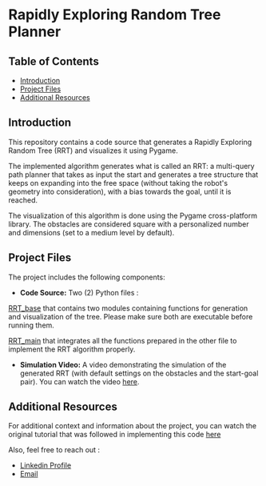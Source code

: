 # Rapidly Exploring Random Tree Planner

## Table of Contents
- [Introduction](#introduction)
- [Project Files](#project-files)
- [Additional Resources](#additional-resources)

## Introduction
This repository contains a code source that generates a Rapidly Exploring Random Tree (RRT) and visualizes it using Pygame.

The implemented algorithm generates what is called an RRT: a multi-query path planner that takes as input the start and generates a tree structure that keeps on expanding into the free space (without taking the robot's geometry into consideration), with a bias towards the goal, until it is reached.

The visualization of this algorithm is done using the Pygame cross-platform library. The obstacles are considered square with a personalized number and dimensions (set to a medium level by default).

## Project Files
The project includes the following components:

- **Code Source:** Two (2) Python files :

[RRT_base](./RRT_base.py) that contains two modules containing functions for generation and visualization of the tree. Please make sure both are executable before running them.

[RRT_main](./RRT_main.py) that integrates all the functions prepared in the other file to implement the RRT algorithm properly.

- **Simulation Video:** A video demonstrating the simulation of the generated RRT (with default settings on the obstacles and the start-goal pair). You can watch the video [here](./demo_video.mp4).

## Additional Resources
For additional context and information about the project, you can watch the original tutorial that was followed in implementing this code [here](https://youtube.com/playlist?list=PL9RPomGb9IpRlfQEGkWnTt8jIauPovpOH&si=I5NM_JdnyWiOX2H5)

Also, feel free to reach out :
- [Linkedin Profile](https://www.linkedin.com/in/yhadj/)
- [Email](mailto:yasser.hadj@g.enp.edu.dz)
